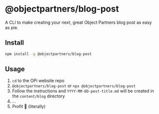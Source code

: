 # @objectpartners/blog-post

A CLI to make creating your next, great Object Partners blog post as easy as pie.

## Install

```bash
npm install -g @objectpartners/blog-post
```

## Usage

1. `cd` to the OPi website repo
1. `@objectpartners/blog-post` or `npx @objectpartners/blog-post`
1. Follow the instructions and `YYYY-MM-DD-post-title.md` will be created in the `content/blog` directory
1. ...
1. Profit 🤑 (literally)
